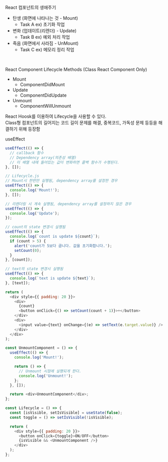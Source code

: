 React 컴포넌트의 생애주기

- 탄생 (화면에 나타나는 것 - Mount)
  - Task A ex) 초기화 작업
- 변화 (업데이트(리렌더) - Update)
  - Task B ex) 예외 처리 작업
- 죽음 (화면에서 사라짐 - UnMount)
  - Task C ex) 메모리 정리 작업

<br>

React Component Lifecycle Methods (Class React Component Only)

- Mount
  - ComponentDidMount
- Update
  - ComponentDidUpdate
- Unmount
  - ComponentWillUnmount

React Hoosk를 이용하여 Lifecycle을 사용할 수 있다.<br>
Class형 컴포넌트의 길어지는 코드 길이 문제를 해결, 중복코드, 가독성 문제 등등을 해결하기 위해 등장함

useEffect

```javascript
useEffect(() => {
  // callback 함수
  // Dependency array(의존성 배열)
  // 이 배열 내에 들어있는 값이 변화하면 콜백 함수가 수행된다.
}, []);
```

```javascript
// Lifecycle.js
// Mount시 한번만 실행됨, dependency array를 설정한 경우
useEffect(() => {
  console.log('Mount!');
}, []);

// 리렌더링 시 계속 실행됨, dependency array를 설정하지 않은 경우
useEffect(() => {
  console.log('Update');
});

// count의 state 변경시 실행됨
useEffect(() => {
  console.log(`count is update ${count}`);
  if (count > 5) {
    alert('count가 5보다 큽니다. 값을 초기화합니다.');
    setCount(0);
  }
}, [count]);

// text의 state 변경시 실행됨
useEffect(() => {
  console.log(`text is update ${text}`);
}, [text]);

return (
  <div style={{ padding: 20 }}>
    <div>
      {count}
      <button onClick={() => setCount(count + 1)}>+</button>
    </div>
    <div>
      <input value={text} onChange={(e) => setText(e.target.value)} />
    </div>
  </div>
);
```

```javascript
const UnmountComponent = () => {
  useEffect(() => {
    console.log('Mount!');

    return () => {
      // Unmount 시점에 실행되게 한다.
      console.log('Unmount!');
    };
  }, []);

  return <div>UnmountComponent</div>;
};

const Lifecycle = () => {
  const [isVisible, setIsVisible] = useState(false);
  const toggle = () => setIsVisible(!isVisible);

  return (
    <div style={{ padding: 20 }}>
      <button onClick={toggle}>ON/OFF</button>
      {isVisible && <UnmountComponent />}
    </div>
  );
};
```
